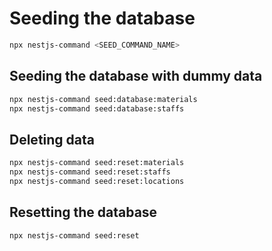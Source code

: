 # Seeding the database

```bash
npx nestjs-command <SEED_COMMAND_NAME>
```

## Seeding the database with dummy data

```bash
npx nestjs-command seed:database:materials
npx nestjs-command seed:database:staffs
```

## Deleting data

```bash
npx nestjs-command seed:reset:materials
npx nestjs-command seed:reset:staffs
npx nestjs-command seed:reset:locations
```


## Resetting the database

```bash
npx nestjs-command seed:reset
```
